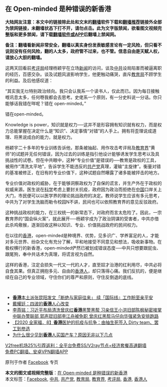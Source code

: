  <h2>在 Open-minded 是种错误的新香港</h2> <p class="notice"><b>大陆网友注意：本文中的链接除此处和文末的<a href="https://github.com/bannedbook/fanqiang" >翻墙</a>软件下载和<a href="https://github.com/killgcd/justmysocks/blob/master/README.md">翻墙推荐</a>链接外全部为禁网链接，未翻墙状态下打不开，请勿点击。此为文字版禁闻，欲看图文视频完整版和更多禁闻，请下载<a href="https://github.com/bannedbook/fanqiang">翻墙软件或APP</a>后翻墙上禁闻网。</p><p>备注：翻墙看新闻非常安全，翻墙以真实身份发表敏感言论有一定风险，但只看不说则没有任何风险，翻的人太多，政府管不过来，也不管。信息自由是天赋人权，请放心大胆的翻墙。</b></p>  <div class="entry">  <p>这两天回看前<a href="https://www.bannedbook.org/bnews/tag/%E8%80%83%E8%AF%84%E5%B1%80/" class="st_tag internal_tag" rel="tag" title="标签 考评局 下的日志">考评局</a>经理杨颖宇在立场<span class='wp_keywordlink_affiliate'><a href="https://www.bannedbook.org/" title="新闻">新闻</a></span>的访问，谈及<a href="https://www.bannedbook.org/bnews/tag/%e4%b8%ad%e5%85%b1/" class="st_tag internal_tag" rel="tag" title="标签 中共 下的日志">中共</a>设局陷害而被逼离职的经历，百感交杂。谈及试题风波影响学生，他更触动痛哭，直斥<a href="https://www.bannedbook.org/bnews/tag/%E6%95%99%E8%82%B2%E5%B1%80/" class="st_tag internal_tag" rel="tag" title="标签 教育局 下的日志">教育局</a>不顾学生的利益。及后他感叹道：</p> <p>“其实我无乜特别政治倾向。我只会认我系一个读书人，仅此而已。因为每日接触嘅讯息太多，任何嘢我都会去思考。史佬系一个原则，有一分史料说一分话。你只能够话我错在咩呢？错在 open-minded。”</p> <p>错在open-minded。</p>  <p>Knowledge is power，知识就是权力──这并不是形容拥有知识就有权力，而是权力总能掌握在决定什么是“知识”、决定事情“对错”的人手上。拥有将歪理说成道理、将黑说成白的能力，就是权力。</p> <p>杨颖宇二十多年的专业训练告诉他，那条被抽起、用作攻击考评局及<a href="https://www.bannedbook.org/bnews/tag/%E6%95%99%E8%82%B2%E7%95%8C/" class="st_tag internal_tag" rel="tag" title="标签 教育界 下的日志">教育界</a>“黄师”的试题并无任何错误，因为过去的训练是指引他设计能够诱发学生思考以及具挑战性的试卷。但在中共眼中，这种“专业价值”是错误的──教育是政权的工具，被用作“清洗太平地”，告诉学生不能违反的<a href="https://www.bannedbook.org/bnews/tag/%e5%85%b1%e4%ba%a7%e5%85%9a/" class="st_tag internal_tag" rel="tag" title="标签 共产党 下的日志">共产党</a>真理，灌输“主旋律”。衡量对错的基准被修正，在旧有的专业价值下，这种试题自然曝露了诸多能被抨击的地方。</p> <p>专业价值对政权的威胁，在于能够洞察政权为了自保的谎言，并生产外在于政权的权威来源。医生说在<span class='wp_keywordlink'><a href="https://www.bannedbook.org/forum11/topic309.html" title="禁片：“科学”的棍子" target="_blank">科学</a></span>考虑上要封关抗疫，政府因为政治而拒绝在<span class='wp_keywordlink_affiliate'><a href="https://www.bannedbook.org/" title="中国" target="_blank">中国</a></span>口岸关上大门，市民便可以以医学界的理论挑战政府的决定。教师说学生应该有多元思考，中共为了对学生洗脑而勒令校园N不讲，民间也可以依照教育界的意见反驳政府。</p>  <p>这种挑战政权的能力，在三权统一的新常态下，对政府而言太危险了。因此，一宗教育界的“国会纵火案”，就此展开──杨颖宇成为了政治阴谋的受害者，中共亦借此杀鸡儆猴，逐渐回收这种以知识、专业、价值挑战政府的民间权力。</p> <p>在以往的<a href="https://www.bannedbook.org/bnews/tag/%e9%a6%99%e6%b8%af/" class="st_tag internal_tag" rel="tag" title="标签 香港 下的日志">香港</a>，open-minded是种境界、优势，见多识广、学养富足的人，才能对多元世界、纷杂文化有充分了解，平和地接受不同意见和想法，吸收新事物。在极权横行的新香港，open-minded俨然已被划成错误态度──中共只想要跟屁虫、跟尾狗，奉中共话术为真理，将谎言视为自然。</p> <p>这样的香港，注定会损失一代又一代的人才，直至奴才治港的红利用尽，中共必将自食其果。但真正拥抱多元、自由的<a href="https://www.bannedbook.org/bnews/tag/%E9%A6%99%E6%B8%AF%E4%BA%BA/" class="st_tag internal_tag" rel="tag" title="标签 香港人 下的日志">香港人</a>，却只落得心痛。我们反抗的，便是继续在自己的专业领域，守住你们的尊严和原则，守住反倒退的底线。</p>  <p> </p> <ul class='op-related-articles' title='相关阅读'> <li><a href='https://www.bannedbook.org/bnews/headline/20201229/1457156.html' target='_blank'><b>香港</b>本土派张昆阳发文「断绝与家庭往来」 续「国际线』工作盼至亲平安</a></li> <li><a href='https://www.bannedbook.org/bnews/baitai/20201229/1457094.html' target='_blank'>戴耀廷：四波的<b>香港</b>人心改变</a></li> <li><a href='https://www.bannedbook.org/bnews/comments/20201229/1457086.html' target='_blank'>李燕铭：习近平布局清洗曾庆红<b>香港</b>黑警黑帮 习亲信王小洪旧部陈枫秘密接掌中联办警联部 郭声琨旧部李江舟被免职 曾庆红黑帮马仔向华强紧急安排跑路</a></li> <li><a href='https://www.bannedbook.org/bnews/comments/20201229/1457078.html' target='_blank'>【2020 全家福．8】<b>香港</b>医护的抗疫与抗争：由抽生死签入 Dirty team、罢工到参选</a></li> <li><a href='https://www.bannedbook.org/bnews/lifebaike/20201229/1456985.html' target='_blank'>为什么很少见到<b>香港</b>人买国产车？原因无非以下几点</a></li> </ul> <p class="texttj"> <a href="https://github.com/bannedbook/fanqiang/wiki/V2ray%E6%9C%BA%E5%9C%BA" target="_blank">V2free机场25%引荐返利：全平台免费SS/V2ray节点+经济套餐高速翻墙</a><br/> <a href="https://github.com/bannedbook/fanqiang/wiki/%E7%A6%81%E9%97%BB%E7%BD%91%E5%AE%89%E5%8D%93%E7%BF%BB%E5%A2%99%E6%96%B0%E9%97%BBAPP" target="_blank">免费PC翻墙、安卓VPN翻墙APP</a></p><p>原刊于作者 <a href="https://www.bannedbook.org/bnews/tag/facebook/" class="st_tag internal_tag" rel="tag" title="标签 Facebook 下的日志">Facebook</a> 专页</p><a name='sharetosocial'></a>       <div><b>本文的图文或视频完整版</b>：<a href='https://www.bannedbook.org/bnews/comments/20201229/1457171.html'>在 Open-minded 是种错误的新香港</a></div>  </div><!--END ENTRY--> <div class="postfooter"> <div>本文标签：<a href="https://www.bannedbook.org/bnews/tag/facebook/" rel="tag">Facebook</a>, <a href="https://www.bannedbook.org/bnews/tag/%e4%b8%ad%e5%85%b1/" rel="tag">中共</a>, <a href="https://www.bannedbook.org/bnews/tag/%e5%85%b1%e4%ba%a7%e5%85%9a/" rel="tag">共产党</a>, <a href="https://www.bannedbook.org/bnews/tag/%E6%95%99%E8%82%B2%E5%B1%80/" rel="tag">教育局</a>, <a href="https://www.bannedbook.org/bnews/tag/%E6%95%99%E8%82%B2%E7%95%8C/" rel="tag">教育界</a>, <a href="https://www.bannedbook.org/bnews/tag/%E8%80%83%E8%AF%84%E5%B1%80/" rel="tag">考评局</a>, <a href="https://www.bannedbook.org/bnews/tag/%e9%a6%99%e6%b8%af/" rel="tag">香港</a>, <a href="https://www.bannedbook.org/bnews/tag/%E9%A6%99%E6%B8%AF%E4%BA%BA/" rel="tag">香港人</a></div>  </div><!--END POSTFOOTER--> 